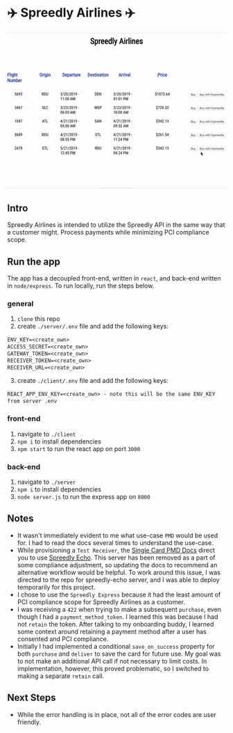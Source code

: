 # ✈️ Spreedly Airlines ✈️

![intro](./spreedly_airlines.gif)

## Intro

Spreedly Airlines is intended to utilize the Spreedly API in the same way that a customer might. Process payments while minimizing PCI compliance scope.

## Run the app

The app has a decoupled front-end, written in `react`, and back-end written in `node/express`. To run locally, run the steps below.

### general

1. `clone` this repo
2. create `./server/.env` file and add the following keys:

```
ENV_KEY=<create_own>
ACCESS_SECRET=<create_own>
GATEWAY_TOKEN=<create_own>
RECEIVER_TOKEN=<create_own>
RECEIVER_URL=<create_own>
```

3. create `./client/.env` file and add the following keys:

```
REACT_APP_ENV_KEY=<create_own> - note this will be the same ENV_KEY from server .env
```

### front-end

1. navigate to `./client`
2. `npm i` to install dependencies
3. `npm start` to run the react app on port `3000`

### back-end

1. navigate to `./server`
2. `npm i` to install dependencies
3. `node server.js` to run the express app on `8000`

## Notes

- It wasn't immediately evident to me what use-case `PMD` would be used for. I had to read the docs several times to understand the use-case.
- While provisioning a `Test Receiver`, the [Single Card PMD Docs](https://docs.spreedly.com/guides/payment-method-distribution/single-card/) direct you to use [Spreedly Echo](https://spreedly-echo.herokuapp.com/). This server has been removed as a part of some compliance adjustment, so updating the docs to recommend an alternative workflow would be helpful. To work around this issue, I was directed to the repo for spreedly-echo server, and I was able to deploy temporarily for this project.
- I chose to use the `Spreedly Express` because it had the least amount of PCI compliance scope for Spreedly Airlines as a customer.
- I was receiving a `422` when trying to make a subsequent `purchase`, even though I had a `payment_method_token`. I learned this was because I had not `retain` the token. After talking to my onboarding buddy, I learned some context around retaining a payment method after a user has consented and PCI compliance.
- Initially I had implemented a conditional `save_on_success` property for both `purchase` and `deliver` to save the card for future use. My goal was to not make an additional API call if not necessary to limit costs. In implementation, however, this proved problematic, so I switched to making a separate `retain` call.

## Next Steps

- While the error handling is in place, not all of the error codes are user friendly.
